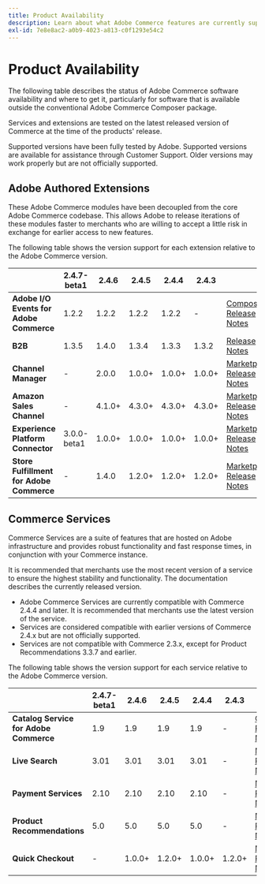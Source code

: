 ```yaml
---
title: Product Availability
description: Learn about what Adobe Commerce features are currently supported and check their compatibility with specific Adobe Commerce releases.
exl-id: 7e8e8ac2-a0b9-4023-a813-c0f1293e54c2
---
```

# Product Availability

The following table describes the status of Adobe Commerce software availability and where to get it, particularly for software that is available outside the conventional Adobe Commerce Composer package.

Services and extensions are tested on the latest released version of Commerce at the time of the products' release.

Supported versions have been fully tested by Adobe. Supported versions are available for assistance through Customer Support. Older versions may work properly but are not officially supported.

## Adobe Authored Extensions

These Adobe Commerce modules have been decoupled from the core Adobe Commerce codebase. This allows Adobe to release iterations of these modules faster to merchants who are willing to accept a little risk in exchange for earlier access to new features.

The following table shows the version support for each extension relative to the Adobe Commerce version.

| | 2.4.7-beta1| 2.4.6 | 2.4.5 | 2.4.4 | 2.4.3 | |
|-|-|-|-|-|-|-|
| **Adobe I/O Events for Adobe Commerce** |1.2.2 |1.2.2 |1.2.2|1.2.2|-| [Composer](https://developer.adobe.com/commerce/events/get-started/installation/)  <br/>[Release Notes](https://developer.adobe.com/commerce/events/get-started/release-notes/) |
| **B2B** |1.3.5 |1.4.0 |1.3.4|1.3.3|1.3.2| [Release Notes](https://experienceleague.adobe.com/docs/commerce-admin/b2b/release-notes.html) |
| **Channel Manager** |- | 2.0.0|1.0.0+|1.0.0+|1.0.0+| [Marketplace](https://marketplace.magento.com/magento-channel-manager.html)<br/> [Release Notes](https://experienceleague.adobe.com/docs/commerce-channels/channel-manager/release-notes.html) |
| **Amazon Sales Channel**  |-|4.1.0+|4.3.0+|4.3.0+|4.3.0+| [Marketplace](https://marketplace.magento.com/magento-module-amazon.html)<br/> [Release Notes](https://experienceleague.adobe.com/docs/commerce-channels/amazon/release-notes.html) |
| **Experience Platform Connector**  |3.0.0-beta1 |1.0.0+|1.0.0+|1.0.0+|1.0.0+| [Marketplace](https://marketplace.magento.com/magento-experience-platform-connector.html)<br/>[Release Notes](https://experienceleague.adobe.com/docs/commerce-merchant-services/experience-platform-connector/release-notes.html) |
| **Store Fulfillment for Adobe Commerce** |-|1.4.0| 1.2.0+|1.2.0+|1.2.0+| [Marketplace](https://marketplace.magento.com/store-fulfillment-magento-walmart.html)<br/> [Release Notes](https://experienceleague.adobe.com/docs/commerce-merchant-services/store-fulfillment/release-notes.html) |

## Commerce Services

Commerce Services are a suite of features that are hosted on Adobe infrastructure and provides robust functionality and fast response times, in conjunction with your Commerce instance.

It is recommended that merchants use the most recent version of a service to ensure the highest stability and functionality. The documentation describes the currently released version.

* Adobe Commerce Services are currently compatible with Commerce 2.4.4 and later. It is recommended that merchants use the latest version of the service.
* Services are considered compatible with earlier versions of Commerce 2.4.x but are not officially supported.
* Services are not compatible with Commerce 2.3.x, except for Product Recommendations 3.3.7 and earlier.

The following table shows the version support for each service relative to the Adobe Commerce version.

| | 2.4.7-beta1| 2.4.6 | 2.4.5 | 2.4.4 | 2.4.3 | |
|-|-|-|-|-|-|-|
| **Catalog Service for Adobe Commerce**  | 1.9 | 1.9  | 1.9 | 1.9 |-|[Overview](https://experienceleague.adobe.com/docs/commerce-merchant-services/catalog-service/guide-overview.html)<br/> [Release Notes](https://experienceleague.adobe.com/docs/commerce-merchant-services/catalog-service/release-notes.html)|
| **Live Search**   | 3.01 | 3.01 | 3.01 | 3.01 |-| [Marketplace](https://marketplace.magento.com/magento-live-search.html)<br/>[Release Notes](https://experienceleague.adobe.com/docs/commerce-merchant-services/live-search/release-notes.html)|
| **Payment Services** | 2.10 | 2.10 | 2.10 | 2.10 |-|[Marketplace](https://marketplace.magento.com/magento-payment-services.html)<br/> [Release Notes](https://commercemarketplace.adobe.com/magento-payment-services.html) |
| **Product Recommendations**   | 5.0 | 5.0 | 5.0 | 5.0 |-|[Marketplace](https://marketplace.magento.com/magento-product-recommendations.html)<br/> [Release Notes](https://experienceleague.adobe.com/docs/commerce-merchant-services/product-recommendations/release-notes.html)|
| **Quick Checkout**   | - | 1.0.0+ | 1.2.0+ | 1.0.0+ |1.2.0+|[Marketplace](https://marketplace.magento.com/magento-quick-checkout.html)<br/> [Release Notes](https://experienceleague.adobe.com/docs/commerce-merchant-services/product-recommendations/release-notes.html)|
